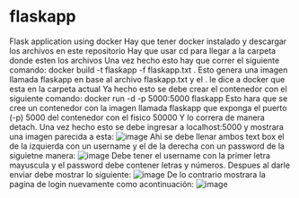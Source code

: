 # flaskapp
Flask application using docker
Hay que tener docker instalado y descargar los archivos en este repositorio
Hay que usar cd para llegar a la carpeta donde esten los archivos
Una vez hecho esto hay que correr el siguiente comando: docker build -t flaskapp -f flaskapp.txt .
Esto genera una imagen llamada flaskapp en base al archivo flaskapp.txt y el . le dice a docker que esta en la carpeta actual
Ya hecho esto se debe crear el contenedor con el siguiente comando: docker run -d -p 5000:5000 flaskapp
Esto hara que se cree un contenedor con la imagen llamada flaskapp que exponga el puerto (-p) 5000 del contenedor con el fisico 50000
Y lo correra de manera detach.
Una vez hecho esto se debe ingresar a localhost:5000 y mostrara una imagen parecida a esta:
![image](https://user-images.githubusercontent.com/61640540/224519942-9f1de646-3647-499f-acab-7918f918ef83.png)
Ahi se debe llenar ambos text box el de la izquierda con un username y el de la derecha con un password de la siguietne manera:
![image](https://user-images.githubusercontent.com/61640540/224519974-b8f7ba03-2f94-4d56-9c56-e1dd68c2e2d9.png)
Debe tener el username con la primer letra mayuscula y el password debe contener letras y números.
Despues al darle enviar debe mostrar lo siguiente:
![image](https://user-images.githubusercontent.com/61640540/224519996-7e317262-7d24-46e4-87c9-20b798837a53.png)
De lo contrario mostrara la pagina de login nuevamente como acontinuación:
![image](https://user-images.githubusercontent.com/61640540/224520003-e0481ef4-a559-4b74-92f3-677f3d5eee4b.png)
